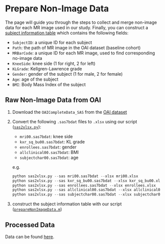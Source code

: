 # Prepare Non-Image Data

The page will guide you through the steps to collect and merge non-image data for each MR image used in our study. Finally, you can construct a [subject information table](https://github.com/YongchengYAO/CartiMorph/blob/main/Dataset/OAIZIB/OAIZIB_subject_info.xlsx) which contains the following fields:

- `SubjectID`: a unique ID for each subject 
- `Path`: the path of MR image in the OAI dataset (baseline cohort)
- `MRBarCode`: a unique ID for each MR image, used to find corresponding no-image data
- `KneeSide`: knee side (1 for right, 2 for left)
- `KLGrade`: Kellgren-Lawrence grade
- `Gender`: gender of the subject (1 for male, 2 for female)
- `Age`: age of the subject
- `BMI`: Body Mass Index of the subject



## Raw Non-Image Data from OAI

1. Download the `OAICompleteData_SAS` from the [OAI dataset](https://pubdata.zib.de)

2. Convert the following `.sas7bdat` files to `.xlsx` using our script ([`sas2xlsx.py`](https://github.com/YongchengYAO/CartiMorph/blob/main/Scripts/data/sas2xlsx.py)):

   - `mri00.sas7bdat`: knee side 
   - `kxr_sq_bu00.sas7bdat`: KL grade
   - `enrollees.sas7bdat`: gender
   - `allclinical00.sas7bdat`: BMI
   - `subjectchar00.sas7bdat`: age

   e.g. 

   ```python
   python sas2xlsx.py --sas mri00.sas7bdat --xlsx mri00.xlsx
   python sas2xlsx.py --sas kxr_sq_bu00.sas7bdat --xlsx kxr_sq_bu00.xlsx
   python sas2xlsx.py --sas enrollees.sas7bdat --xlsx enrollees.xlsx
   python sas2xlsx.py --sas allclinical00.sas7bdat --xlsx allclinical00.xlsx
   python sas2xlsx.py --sas subjectchar00.sas7bdat --xlsx subjectchar00.xlsx 
   ```

3. construct the subject information table with our script ([`prepareNonImageData.m`](https://github.com/YongchengYAO/CartiMorph/blob/main/Scripts/data/prepareNonImageData.m))



## Processed Data

Data can be found [here](https://github.com/YongchengYAO/CartiMorph/blob/main/Dataset/OAIZIB/subject_info_source).



